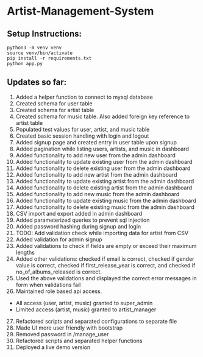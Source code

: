 # Artist-Management-System

## Setup Instructions:
```
python3 -m venv venv
source venv/bin/activate
pip install -r requirements.txt
python app.py
```

## Updates so far:
1. Added a helper function to connect to mysql database
2. Created schema for user table
3. Created schema for artist table
4. Created schema for music table. Also added foreign key reference to artist table
5. Populated test values for user, artist, and music table
6. Created basic session handling with login and logout
7. Added signup page and created entry in user table upon signup
8. Added pagination while listing users, artists, and music in dashboard
9. Added functionality to add new user from the admin dashboard
10. Added functionality to update existing user from the admin dashboard
11. Added functionality to delete existing user from the admin dashboard
12. Added functionality to add new artist from the admin dashboard
13. Added functionality to update existing artist from the admin dashboard
14. Added functionality to delete existing artist from the admin dashboard
15. Added functionality to add new music from the admin dashboard
16. Added functionality to update existing music from the admin dashboard
17. Added functionality to delete existing music from the admin dashboard
18. CSV import and export added in admin dashboard
19. Added  parameterized queries to prevent sql injection
20. Added password hashing during signup and login
21. TODO: Add validation check while importing data for artist from CSV
22. Added validation for admin signup
23. Added validations to check if fields are empty or exceed their maximum lengths
24. Added other validations: checked if email is correct, checked if gender value is correct,
    checked if first_release_year is correct, and checked if no_of_albums_released is correct.
25. Used the above validations and displayed the correct error messages in form when validations fail
26. Maintained role based api access. 
* All access (user, artist, music) granted to super_admin
* Limited access (artist, music) granted to artist_manager
27. Refactored scripts and separated configurations to separate file
28. Made UI more user friendly with bootstrap
29. Removed password in /manage_user
30. Refactored scripts and separated helper functions
31. Deployed a live demo version
